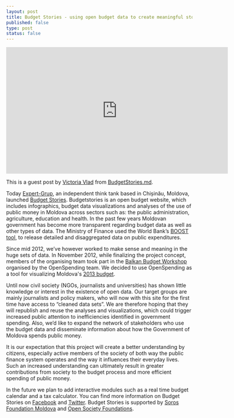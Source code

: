 ```yaml
---
layout: post
title: Budget Stories - using open budget data to create meaningful stories and visualizations
published: false
type: post
status: false
---
```

<iframe width='600' height='343' src='http://www.budgetstories.md/wp-content/uploads/cit-ne-costa-parlamentul.jpg' frameborder='0'></iframe>

This is a guest post by [Victoria Vlad](www.twitter.com/victoriavladd) from [BudgetStories.md](BudgetStories.md).

Today [Expert-Grup](http://www.expert-grup.org/), an independent think tank based in Chișinău, Moldova, launched [Budget Stories](BudgetStories.md). Budgetstories is an open budget website, which includes infographics, budget data visualizations and analyses of the use of public money in Moldova across sectors such as: the public administration, agriculture, education and health. In the past few years Moldovan government has become more transparent regarding budget data as well as other types of data. The Ministry of Finance used the World Bank’s [BOOST tool](http://web.worldbank.org/WBSITE/EXTERNAL/TOPICS/EXTPUBLICSECTORANDGOVERNANCE/0,,contentMDK:23150652~pagePK:148956~piPK:216618~theSitePK:286305,00.html), to release detailed and disaggregated data on public expenditures. 

Since mid 2012, we’ve however worked to make sense and meaning in the huge sets of data. In November 2012, while finalizing the project concept, members of the organising team took part in the [Balkan Budget Workshop](http://openspending.org/blog/2012/11/26/Sarajevo-Workshop-Writeup.html) organised by the OpenSpending team. We decided to use OpenSpending as a tool for visualizing Moldova's [2013 budget](http://www.budgetstories.md/bugetul-2013/).

Until now civil society (NGOs, journalists and universities) has shown little knowledge or interest in the existence of open data. Our target groups are mainly journalists and policy makers, who will now with this site for the first time have access to “cleaned data sets”. We are therefore hoping that they will republish and reuse the analyses and visualizations, which could trigger increased public attention to inefficiencies identified in government spending. Also, we’d like to expand the network of stakeholders who use the budget data and disseminate information about how the Government of Moldova spends public money.

It is our expectation that this project will create a better understanding by citizens, especially active members of the society of both way the public finance system operates and the way it influences their everyday lives. Such an increased understanding can ultimately result in greater contributions from society to the budget process and more efficient spending of public money. 

In the future we plan to add interactive modules such as a real time budget calendar and a tax calculator. You can find more information on Budget Stories on [Facebook](https://www.facebook.com/pages/Budget-Stories/572468439448024?sid=0.5174039560370147) and [Twitter](https://twitter.com/BudgetStories). Budget Stories is supported by [Soros Foundation Moldova](http://soros.md/) and [Open Society Foundations](http://www.opensocietyfoundations.org/).